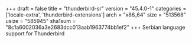 +++
draft = false
title = "thunderbird-sr"
version = "45.4.0-1"
categories = ['locale-extra', 'thunderbird-extensions']
arch = "x86_64"
size = "513568"
usize = "585945"
sha1sum = "8c1a6002036a3e2683dcc013aab1963774bb1ef2"
+++
Serbian language support for Thunderbird